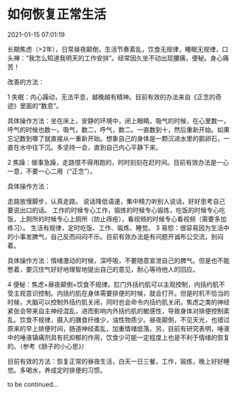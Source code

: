 # 如何恢复正常生活
2021-01-15 07:01:19

长期焦虑（>2年），日常昼夜颠倒，生活节奏紊乱，饮食无规律，睡眠无规律，口头禅：“我怎么知道我明天的工作安排”。经常因久坐不动出现腰痛，便秘。身心痛苦！

改善的方法：

1 失眠：内心躁动，无法平息，越晚越有精神。目前有效的办法来自《正念的奇迹》里面的“数息”。

具体操作方法：坐在床上，安静的环境中，闭上眼睛。吸气的时候，在心里数一，呼气的时候也数一。吸气，数二，呼气，数二。一直数到十，然后重新开始。如果忘记数到哪了就直接从一重新开始。想象自己的身体是一颗沉进水里的鹅卵石，一直在水中往下沉。多坚持一会，直到自己内心平静下来。

2 焦躁：做事急躁，走路恨不得用跑的，时时刻刻在赶时间。目前有效办法是一心一意，不要一心二用（“正念”）。

具体操作方法：

走路放慢脚步，认真走路。
说话降低语速，集中精力听别人说话，好好思考自己要说出口的话。
工作的时候专心工作，锻炼的时候专心锻炼，吃饭的时候专心吃饭，上厕所的时候专心上厕所（防止痔疮），看视频的时候专心看视频（需要多加练习）。
生活有规律，定时吃饭、工作、锻炼、睡觉。
3 易怒：很容易因为生活中的小事发脾气，自己反而闷闷不乐。目前有效办法是有问题开诚布公交流，别闷着。

具体操作方法：情绪激动的时候，深呼吸，不要随意宣泄自己的脾气。但是也不能憋着，要沉住气好好地理智地提出自己的意见，耐心等待他人的回应。

4 便秘：焦虑+昼夜颠倒+饮食不规律。肛门外括约肌可以主观控制，内括约肌不受主观意识控制。内括约肌在身体需要排便的时候，就会打开。但是时机不恰当的时候，大脑可以控制外括约肌关闭，同时也会命令内括约肌关闭。焦虑之类的神经紧张会带来自主神经混乱，进而影响内外括约肌的敏感性，导致身体对排便控制紊乱。饮食不规律，摄入的膳食纤维少，油性物质少。昼夜颠倒，不见天光，也错过原来的早上排便时间，肠道神经紊乱，加重情绪低落。另，目前有研究表明，唾液中的唾液镇痛剂具有抗抑郁的作用，饮食少可能一定程度上也是不利于情绪的恢复的。（参考《肠子的小心思》）

目前有效的方法：恢复正常的昼夜生活，白天一日三餐，工作，锻炼，晚上好好睡觉。多喝水，养成定时排便的习惯。

to be continued...
